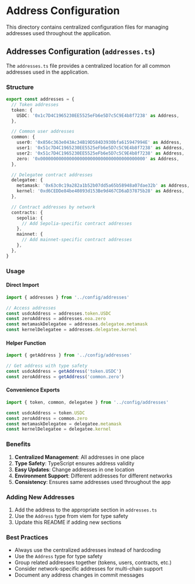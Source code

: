 # Address Configuration

This directory contains centralized configuration files for managing addresses used throughout the application.

## Addresses Configuration (`addresses.ts`)

The `addresses.ts` file provides a centralized location for all common addresses used in the application.

### Structure

```typescript
export const addresses = {
  // Token addresses
  token: {
    USDC: '0x1c7D4C1965230EE5525eFb6e5D7c5C9E4b8f7238' as Address,
  },

  // Common user addresses
  common: {
    user0: '0x856c363e043Ac34B19D584D3930bfa615947994E' as Address,
    user1: '0x51c7D4C1965230EE5525eFb6e5D7c5C9E4b8f7238' as Address,
    user2: '0x51c7D4C1965230EE5525eFb6e5D7c5C9E4b8f7238' as Address,
    zero: '0x0000000000000000000000000000000000000000' as Address,
  },

  // Delegatee contract addresses
  delegatee: {
    metamask: '0x63c0c19a282a1b52b07dd5a65b58948a07dae32b' as Address,
    kernel: '0xd6CEDDe84be40893d153Be9d467CD6aD37875b28' as Address,
  },

  // Contract addresses by network
  contracts: {
    sepolia: {
      // Add Sepolia-specific contract addresses
    },
    mainnet: {
      // Add mainnet-specific contract addresses
    },
  },
}
```

### Usage

#### Direct Import
```typescript
import { addresses } from '../config/addresses'

// Access addresses
const usdcAddress = addresses.token.USDC
const zeroAddress = addresses.eoa.zero
const metamaskDelegatee = addresses.delegatee.metamask
const kernelDelegatee = addresses.delegatee.kernel
```

#### Helper Function
```typescript
import { getAddress } from '../config/addresses'

// Get address with type safety
const usdcAddress = getAddress('token.USDC')
const zeroAddress = getAddress('common.zero')
```

#### Convenience Exports
```typescript
import { token, common, delegatee } from '../config/addresses'

const usdcAddress = token.USDC
const zeroAddress = common.zero
const metamaskDelegatee = delegatee.metamask
const kernelDelegatee = delegatee.kernel
```

### Benefits

1. **Centralized Management**: All addresses in one place
2. **Type Safety**: TypeScript ensures address validity
3. **Easy Updates**: Change addresses in one location
4. **Environment Support**: Different addresses for different networks
5. **Consistency**: Ensures same addresses used throughout the app

### Adding New Addresses

1. Add the address to the appropriate section in `addresses.ts`
2. Use the `Address` type from viem for type safety
3. Update this README if adding new sections

### Best Practices

- Always use the centralized addresses instead of hardcoding
- Use the `Address` type for type safety
- Group related addresses together (tokens, users, contracts, etc.)
- Consider network-specific addresses for multi-chain support
- Document any address changes in commit messages
